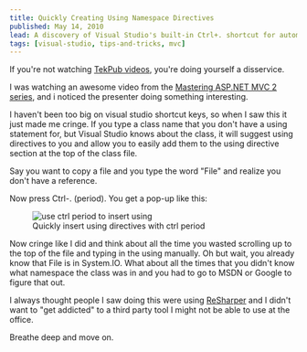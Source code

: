```yaml
---
title: Quickly Creating Using Namespace Directives
published: May 14, 2010
lead: A discovery of Visual Studio's built-in Ctrl+. shortcut for automatically adding namespace directives, eliminating the need for manual namespace lookups and typing.
tags: [visual-studio, tips-and-tricks, mvc]
---
```


If you're not watching [TekPub videos], you're doing yourself a disservice.

I was watching an awesome video from the [Mastering ASP.NET MVC 2 series][MVC 2], and i noticed the presenter doing something interesting.

I haven't been too big on visual studio shortcut keys, so when I saw this it just made me cringe. If you type a class name that you don't have a using statement for, but Visual Studio knows about the class, it will suggest using directives to you and allow you to easily add them to the using directive section at the top of the class file.

Say you want to copy a file and you type the word "File" and realize you don't have a reference.

Now press Ctrl-. (period). You get a pop-up like this:

<figure>
    <img src="/images/use-ctrl-period-to-insert-using.png" alt="use ctrl period to insert using" /> 
    <figcaption>Quickly insert using directives with ctrl period</figcaption>
</figure>

Now cringe like I did and think about all the time you wasted scrolling up to the top of the file and typing in the using manually. Oh but wait, you already know that File is in System.IO. What about all the times that you didn't know what namespace the class was in and you had to go to MSDN or Google to figure that out.

I always thought people I saw doing this were using [ReSharper] and I didn't want to "get addicted" to a third party tool I might not be able to use at the office.

Breathe deep and move on.

[TekPub videos]:http://www.tekpub.com/
[MVC 2]: http://www.tekpub.com/production/aspmvc
[ReSharper]:https://www.jetbrains.com/resharper/

